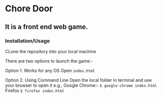 # Chore Door
## It is a front end web game.

### Installation/Usage
CLone the repository into your local machine

There are two options to launch the game:-

Option 1. Works for any OS
	  Open ```index.html```

Option 2. Using Command Line
	  Open the local folder in terminal and use your browser to open it
	  e.g.,
	  Google Chrome:-
	  ```$ google-chrome index.html ```
	  Firefox
	  ```$ firefox index.html ```
	  

